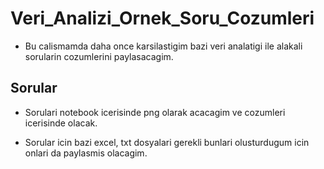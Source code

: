# Veri_Analizi_Ornek_Soru_Cozumleri

* Bu calismamda daha once karsilastigim bazi veri analatigi ile alakali sorularin cozumlerini paylasacagim.

## Sorular

* Sorulari notebook icerisinde png olarak acacagim ve cozumleri icerisinde olacak.

* Sorular icin bazi excel, txt dosyalari gerekli bunlari olusturdugum icin onlari da paylasmis olacagim.

